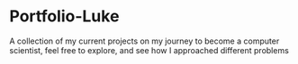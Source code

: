 # Portfolio-Luke
A collection of my current projects on my journey to become a computer scientist, feel free to explore, and see how I approached different problems

